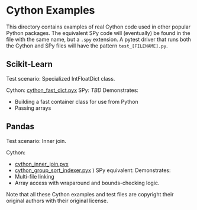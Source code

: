 # Cython Examples

This directory contains examples of real Cython code used in other popular
Python packages.  The equivalent SPy code will (eventually) be found in the
file with the same name, but a `.spy` extension.  A pytest driver that runs
both the Cython and SPy files will have the pattern `test_[FILENAME].py`.

## Scikit-Learn

Test scenario: Specialized IntFloatDict class.

Cython: [cython_fast_dict.pyx](https://github.com/scikit-learn/scikit-learn/blob/af7df5ced0eb1124df12dd389cc4ef7a9042837e/sklearn/utils/_fast_dict.pyx)
SPy: *TBD*
Demonstrates:
* Building a fast container class for use from Python
* Passing arrays

## Pandas

Test scenario: Inner join.

Cython:
  * [cython_inner_join.pyx](https://github.com/pandas-dev/pandas/blob/e5898b8d33ac943a60250e1466006c073a506e8c/pandas/_libs/join.pyx)
  * [cython_group_sort_indexer.pyx](https://github.com/pandas-dev/pandas/blob/e5898b8d33ac943a60250e1466006c073a506e8c/pandas/_libs/algos.pyx)
)
SPy equivalent:
Demonstrates:
* Multi-file linking
* Array access with wraparound and bounds-checking logic. 


Note that all these Cython examples and test files are copyright their original authors with their original license.